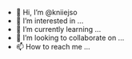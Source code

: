 - 👋 Hi, I’m @kniiejso
- 👀 I’m interested in ...
- 🌱 I’m currently learning ...
- 💞️ I’m looking to collaborate on ...
- 📫 How to reach me ...

<!---
kniiejso/kniiejso is a ✨ special ✨ repository because its `README.md` (this file) appears on your GitHub profile.
You can click the Preview link to take a look at your changes.
--->
